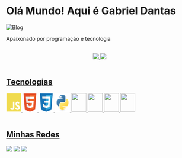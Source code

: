 <h1>Olá Mundo! Aqui é Gabriel Dantas</h1>

[![Blog](https://img.shields.io/website-up-down-green-red/http/monip.org.svg)](https://b1ell20.github.io/portfolio/)
<p>Apaixonado por programação e tecnologia</p>

<br>

<div align="center">
  <a href="https://github.com/B1ELL20">
  <img height="180em" src="https://github-readme-stats.vercel.app/api?username=B1ELL20&show_icons=true&theme=dark&include_all_commits=true&count_private=true"/>
  <img height="180em" src="https://github-readme-stats.vercel.app/api/top-langs/?username=B1ELL20&layout=compact&langs_count=7&theme=dark"/>
</div>
  <br>

<h2>Tecnologias</h2>

<div>
  <img  alt="Js" height="50"width="40" src="https://raw.githubusercontent.com/devicons/devicon/master/icons/javascript/javascript-plain.svg">
  <img  alt="HTML" height="50"width="40" src="https://raw.githubusercontent.com/devicons/devicon/master/icons/html5/html5-original.svg">
  <img  alt="CSS" height="50"width="40" src="https://raw.githubusercontent.com/devicons/devicon/master/icons/css3/css3-original.svg">
  <img  alt="Python" height="50"width="40" src="https://raw.githubusercontent.com/devicons/devicon/master/icons/python/python-original.svg">
  <img  alt="" height="50"width="40"src="https://cdn.jsdelivr.net/gh/devicons/devicon/icons/mysql/mysql-original.svg" />
  <img  alt="" height="50"width="40" src="https://cdn.jsdelivr.net/gh/devicons/devicon/icons/bootstrap/bootstrap-original.svg" />
  <img  alt="" height="50"width="40" src="https://cdn.jsdelivr.net/gh/devicons/devicon/icons/php/php-original.svg" />
  <img  alt="" height="50"width="40" src="https://cdn.jsdelivr.net/gh/devicons/devicon/icons/react/react-original.svg" />
</div>
  <br>

  <h2>Minhas Redes</h2>

<div>
<a href="https://www.behance.net/bielldantas20/" target="_blank"><img src="https://img.shields.io/badge/-Behance-blue?style=for-the-badge&logo=behance&logoColor=white" target="_blank"></a> 
<a href="https://www.linkedin.com/in/gabriel-dantas-costa-carneiro-056451230/" target="_blank"><img src="https://img.shields.io/badge/-LinkedIn-%230077B5?style=for-the-badge&logo=linkedin&logoColor=white" target="_blank"></a> 
<a href="https://www.linkedin.com/in/gabriel-dantas-costa-carneiro-056451230/" target="_blank"><img src="https://img.shields.io/badge/Gmail-D14836?style=for-the-badge&logo=gmail&logoColor=white" target="_blank"></a> 
</div>
